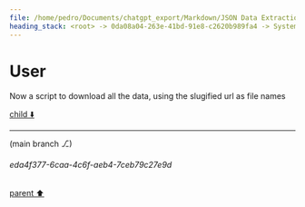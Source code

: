 ```yaml
---
file: /home/pedro/Documents/chatgpt_export/Markdown/JSON Data Extraction_ jq.md
heading_stack: <root> -> 0da08a04-263e-41bd-91e8-c2620b989fa4 -> System -> e1b93c0a-ed30-42f4-bf81-94e5d490b58b -> System -> aaa26758-0603-4c3f-95ee-b342d51f8994 -> User -> Input data -> Relevant data: -> - quality -> - duration -> - alt (title) -> - href (link) -> - img_thumb (data-thumbnail) -> - vid_thumb (data-thumbnail) -> jq query to extract relevant data in a nice new single object with the key names as per above: -> 08cbcecf-1e14-4ea3-910f-35a04d540224 -> Assistant -> aaa21fc3-afbc-44a2-ac1c-ea4b05477e07 -> User -> Input data -> Relevant data: -> - quality -> - duration -> - alt (title) -> - href (link) -> - img_thumb (data-thumbnail) -> - vid_thumb (data-thumbnail) -> jq query to extract relevant data in a nice new single object with the key names as per above: -> 49383519-faff-4971-bb2b-01c0949c193d -> Assistant -> aaa2855e-a232-48aa-8ee0-7ce52f72c15b -> User -> d2abf624-a7ba-4ed7-9fae-71eebccb5373 -> Assistant -> aaa233eb-b6ce-4038-9243-d250e75b0027 -> User -> e3ef8bdf-7ef6-4273-add9-382ab74984ec -> Assistant -> aaa2a2e0-85f8-40fa-abf0-2cc194c3b5ba -> User
---
```

# User

Now a script to download all the data, using the slugified url as file names

[child ⬇️](#eda4f377-6caa-4c6f-aeb4-7ceb79c27e9d)

---

(main branch ⎇)
###### eda4f377-6caa-4c6f-aeb4-7ceb79c27e9d
[parent ⬆️](#aaa2a2e0-85f8-40fa-abf0-2cc194c3b5ba)
